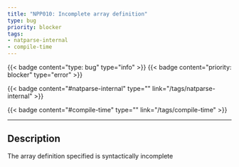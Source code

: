 ```yaml
---
title: "NPP010: Incomplete array definition"
type: bug
priority: blocker
tags:
- natparse-internal 
- compile-time 
---
```


{{< badge content="type: bug" type="info" >}}
{{< badge content="priority: blocker" type="error" >}}


{{< badge content="#natparse-internal" type="" link="/tags/natparse-internal" >}}

{{< badge content="#compile-time" type="" link="/tags/compile-time" >}}

---

## Description
The array definition specified is syntactically incomplete
